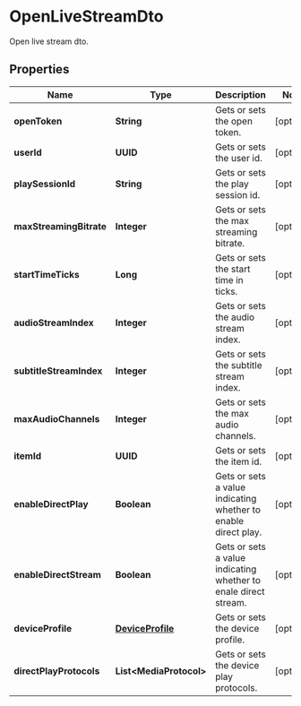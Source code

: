 

# OpenLiveStreamDto

Open live stream dto.

## Properties

| Name | Type | Description | Notes |
|------------ | ------------- | ------------- | -------------|
|**openToken** | **String** | Gets or sets the open token. |  [optional] |
|**userId** | **UUID** | Gets or sets the user id. |  [optional] |
|**playSessionId** | **String** | Gets or sets the play session id. |  [optional] |
|**maxStreamingBitrate** | **Integer** | Gets or sets the max streaming bitrate. |  [optional] |
|**startTimeTicks** | **Long** | Gets or sets the start time in ticks. |  [optional] |
|**audioStreamIndex** | **Integer** | Gets or sets the audio stream index. |  [optional] |
|**subtitleStreamIndex** | **Integer** | Gets or sets the subtitle stream index. |  [optional] |
|**maxAudioChannels** | **Integer** | Gets or sets the max audio channels. |  [optional] |
|**itemId** | **UUID** | Gets or sets the item id. |  [optional] |
|**enableDirectPlay** | **Boolean** | Gets or sets a value indicating whether to enable direct play. |  [optional] |
|**enableDirectStream** | **Boolean** | Gets or sets a value indicating whether to enale direct stream. |  [optional] |
|**deviceProfile** | [**DeviceProfile**](DeviceProfile.md) | Gets or sets the device profile. |  [optional] |
|**directPlayProtocols** | **List&lt;MediaProtocol&gt;** | Gets or sets the device play protocols. |  [optional] |



